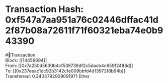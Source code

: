 
Transaction Hash: 0xf547a7aa951a76c02446dffac41d2f87b08a72611f71f60321eba74e0b943390
====================================================================================
  
#💸Transaction  
Block: [[14456694]]  
From: [[0x7a250d5630b4cf539739df2c5dacb4c659f2488d]]  
To: [[0x237eeac1dc92b3142c1e009bbfd4d13972f8b94b]]  
Transferred: 0.3404792909091971 Ether